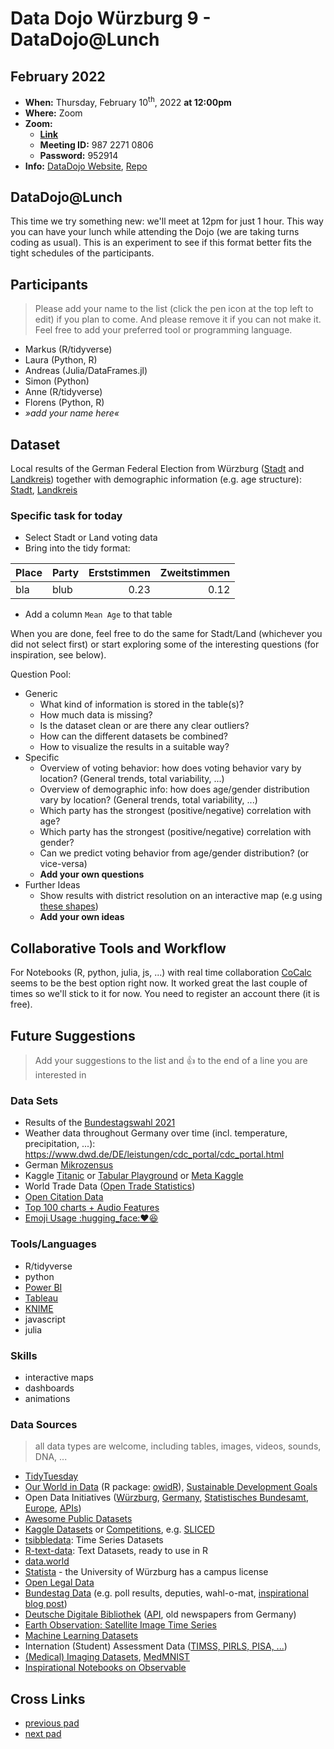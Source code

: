 # Data Dojo Würzburg 9 - DataDojo@Lunch

## February 2022
 - **When:** Thursday, February 10<sup>th</sup>, 2022 **at 12:00pm**
 - **Where:** Zoom
 - **Zoom:** 
    - [**Link**](https://uni-wuerzburg.zoom.us/j/98722710806?pwd=cm9tZUE5U1VWb3RIcXhJcUZrTXV2dz09)
    - **Meeting ID:** 987 2271 0806
    - **Password:** 952914
 - **Info:** [DataDojo Website](https://ddojo.github.io/), [Repo](https://github.com/ddojo/ddojo.github.io)

## DataDojo@Lunch

This time we try something new: we'll meet at 12pm for just 1 hour. This way you can have your lunch while attending the Dojo (we are taking turns coding as usual). This is an experiment to see if this format better fits the tight schedules of the participants.

## Participants
> Please add your name to the list (click the pen icon at the top left to edit) if you plan to come. And please remove it if you can not make it. Feel free to add your preferred tool or programming language.
 - Markus (R/tidyverse)
 - Laura (Python, R)
 - Andreas (Julia/DataFrames.jl)
 - Simon (Python)
 - Anne (R/tidyverse)
 - Florens (Python, R)
 - *»add your name here«*

## Dataset

Local results of the German Federal Election from Würzburg ([Stadt](https://www.wuerzburg.de/wahlen/Wahl-2021-09-26/09663000/praesentation/opendata.html) and [Landkreis](https://okvote.osrz-akdb.de/OK.VOTE_UF/BTW21/09679000/praesentation/index.html)) together with demographic information (e.g. age structure): [Stadt](https://opendata.wuerzburg.de/explore/dataset/stadtbezirke_hauptwohnsitz_altersgruppen_2019/export/), [Landkreis](https://www.statistik.bayern.de/statistik/gebiet_bevoelkerung/demographischer_wandel/gemeinden/index.html)

### Specific task for today

- Select Stadt or Land voting data
- Bring into the tidy format:

| Place | Party |   Erststimmen | Zweitstimmen  |
| ----- | ----- | -------------:| -------------:|
| bla   | blub  |          0.23 | 0.12          |

- Add a column `Mean Age` to that table

When you are done, feel free to do the same for Stadt/Land (whichever you did not select first) or start exploring some of the interesting questions (for inspiration, see below).

Question Pool:
- Generic
    - What kind of information is stored in the table(s)?
    - How much data is missing?
    - Is the dataset clean or are there any clear outliers?
    - How can the different datasets be combined?
    - How to visualize the results in a suitable way?
- Specific
    - Overview of voting behavior: how does voting behavior vary by location? (General trends, total variability, ...)
    - Overview of demographic info: how does age/gender distribution vary by location? (General trends, total variability, ...)
    - Which party has the strongest (positive/negative) correlation with age?
    - Which party has the strongest (positive/negative) correlation with gender?
    - Can we predict voting behavior from age/gender distribution? (or vice-versa)
    - **Add your own questions**
- Further Ideas
    - Show results with district resolution on an interactive map (e.g using [these shapes](https://gadm.org/index.html))
    - **Add your own ideas**

## Collaborative Tools and Workflow

For Notebooks (R, python, julia, js, ...) with real time collaboration [CoCalc](https://cocalc.com) seems to be the best option right now. It worked great the last couple of times so we'll stick to it for now. You need to register an account there (it is free).


## Future Suggestions
> Add your suggestions to the list and :+1: to the end of a line you are interested in

### Data Sets
- Results of the [Bundestagswahl 2021](https://www.bundeswahlleiter.de/bundestagswahlen/2021/ergebnisse/opendata.html)
- Weather data throughout Germany over time (incl. temperature, precipitation, ...): https://www.dwd.de/DE/leistungen/cdc_portal/cdc_portal.html
- German [Mikrozensus](https://www.destatis.de/DE/Themen/Gesellschaft-Umwelt/Bevoelkerung/Haushalte-Familien/Methoden/mikrozensus.html)
- Kaggle [Titanic](https://www.kaggle.com/c/titanic) or [Tabular Playground](https://www.kaggle.com/competitions?hostSegmentIdFilter=8) or [Meta Kaggle](https://www.kaggle.com/kaggle/meta-kaggle)
- World Trade Data ([Open Trade Statistics](https://tradestatistics.io))
- [Open Citation Data](http://opencitations.net/download#coci)
- [Top 100 charts + Audio Features](https://github.com/rfordatascience/tidytuesday/blob/master/data/2021/2021-09-14/readme.md)
- [Emoji Usage :hugging_face::heart::laughing:](https://observablehq.com/@jenniferdaniel/unicode-emoji-mirror)

### Tools/Languages
- R/tidyverse
- python
- [Power BI](https://www.microsoft.com/en-US/download/details.aspx?id=58494)
- [Tableau](https://www.tableau.com)
- [KNIME](https://www.knime.com/)
- javascript
- julia


### Skills
- interactive maps
- dashboards
- animations

### Data Sources
> all data types are welcome, including tables, images, videos, sounds, DNA, ...

- [TidyTuesday](https://github.com/rfordatascience/tidytuesday)
- [Our World in Data](https://ourworldindata.org/) (R package: [owidR](https://github.com/piersyork/owidR)), [Sustainable Development Goals](https://sdg-tracker.org/)
- Open Data Initiatives ([Würzburg](https://opendata.wuerzburg.de/), [Germany](https://www.govdata.de/), [Statistisches Bundesamt](https://www.destatis.de/), [Europe](https://data.europa.eu/en), [APIs](https://bund.dev/))
- [Awesome Public Datasets](https://github.com/awesomedata/awesome-public-datasets)
- [Kaggle Datasets](https://www.kaggle.com/datasets) or [Competitions](https://kaggle.com/competitions), e.g. [SLICED](https://www.kaggle.com/search?q=Sliced+in%3Acompetitions)
- [tsibbledata](https://tsibbledata.tidyverts.org/reference/index.html): Time Series Datasets
- [R-text-data](https://github.com/EmilHvitfeldt/R-text-data): Text Datasets, ready to use in R
- [data.world](https://data.world/)
- [Statista](https://de.statista.com/) - the University of Würzburg has a campus license
- [Open Legal Data](https://de.openlegaldata.io/)
- [Bundestag Data](https://github.com/bundestag) (e.g. poll results, deputies, wahl-o-mat, [inspirational blog post](https://jollydata.blog/posts/2021-03-14-bundestag-part-iii/))
- [Deutsche Digitale Bibliothek](https://www.deutsche-digitale-bibliothek.de/newspaper) ([API](https://labs.deutsche-digitale-bibliothek.de/app/ddbapi/), old newspapers from Germany)
- [Earth Observation: Satellite Image Time Series](https://e-sensing.github.io/sitsbook)
- [Machine Learning Datasets](https://paperswithcode.com/datasets)
- Internation (Student) Assessment Data ([TIMSS, PIRLS, PISA, ...](https://pirls.bc.edu/databases-landing.html))
- [(Medical) Imaging Datasets](https://radiopaedia.org/articles/imaging-data-sets-artificial-intelligence), [MedMNIST](https://medmnist.com/)
- [Inspirational Notebooks on Observable](https://observablehq.com/@tomlarkworthy/notebooks2021)


## Cross Links
 - [previous pad](https://hackmd.io/KfOHZvFETm-7tSM-KxDGqg)
 - [next pad](https://hackmd.io/Y6YMmeXDQDucKm_o5h8HiA)